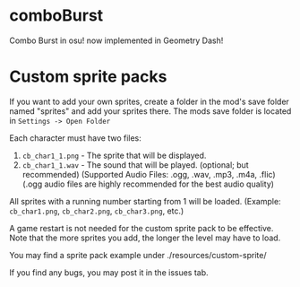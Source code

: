 # comboBurst

Combo Burst in osu! now implemented in Geometry Dash!  

# Custom sprite packs

If you want to add your own sprites, create a folder in the mod's save folder named "sprites" and add your sprites there.
The mods save folder is located in `Settings -> Open Folder`

Each character must have two files:
1. `cb_char1_1.png` - The sprite that will be displayed.
2. `cb_char1_1.wav` - The sound that will be played. (optional; but recommended)
(Supported Audio Files: .ogg, .wav, .mp3, .m4a, .flic)
(.ogg audio files are highly recommended for the best audio quality)

All sprites with a running number starting from 1 will be loaded.
(Example: `cb_char1.png`, `cb_char2.png`, `cb_char3.png`, etc.)

A game restart is not needed for the custom sprite pack to be effective.
Note that the more sprites you add, the longer the level may have to load.

You may find a sprite pack example under ./resources/custom-sprite/

If you find any bugs, you may post it in the issues tab.
